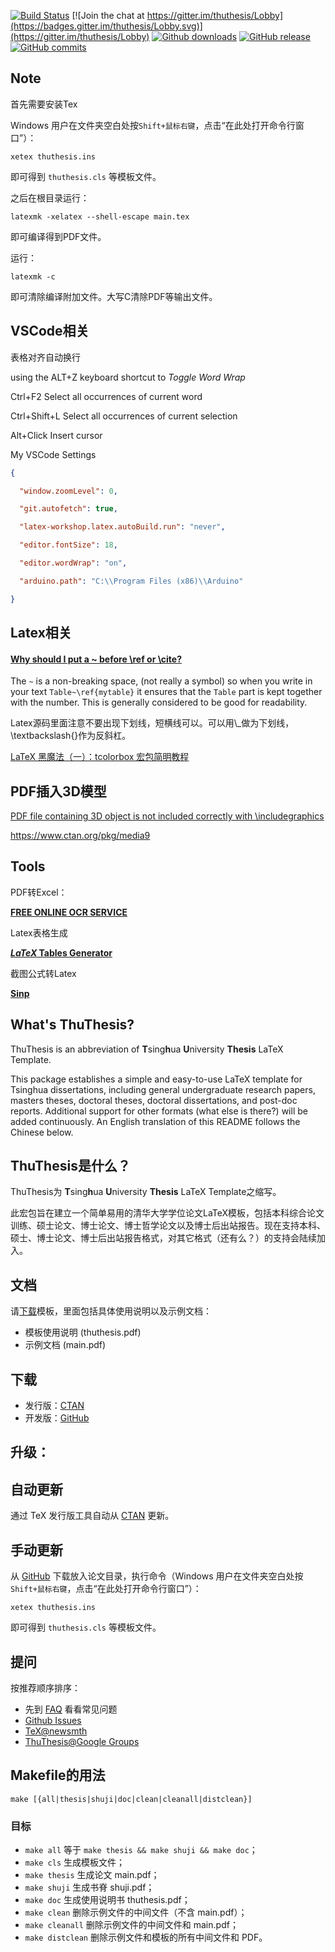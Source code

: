 [![Build Status](https://travis-ci.org/xueruini/thuthesis.svg?branch=master)](https://travis-ci.org/xueruini/thuthesis)
[![Join the chat at https://gitter.im/thuthesis/Lobby](https://badges.gitter.im/thuthesis/Lobby.svg)](https://gitter.im/thuthesis/Lobby)
[![Github downloads](https://img.shields.io/github/downloads/xueruini/thuthesis/total.svg)](https://github.com/xueruini/thuthesis/releases)
[![GitHub release](https://img.shields.io/github/release/xueruini/thuthesis/all.svg)](https://github.com/xueruini/thuthesis/releases/latest)
[![GitHub commits](https://img.shields.io/github/commits-since/xueruini/thuthesis/latest.svg)](https://github.com/xueruini/thuthesis/commits/master)

## Note
首先需要安装Tex

Windows 用户在文件夹空白处按`Shift+鼠标右键`，点击“在此处打开命令行窗口”）：

    xetex thuthesis.ins

即可得到 `thuthesis.cls` 等模板文件。

之后在根目录运行：

```
latexmk -xelatex --shell-escape main.tex
```

即可编译得到PDF文件。

运行：

```
latexmk -c
```

即可清除编译附加文件。大写C清除PDF等输出文件。



## VSCode相关

表格对齐自动换行

using the ALT+Z keyboard shortcut to *Toggle Word Wrap*

Ctrl+F2   Select all occurrences of current word

Ctrl+Shift+L Select all occurrences of current selection

Alt+Click Insert cursor



My VSCode Settings

```json
{

  "window.zoomLevel": 0,

  "git.autofetch": true,

  "latex-workshop.latex.autoBuild.run": "never",

  "editor.fontSize": 18,

  "editor.wordWrap": "on",

  "arduino.path": "C:\\Program Files (x86)\\Arduino"

}
```

## Latex相关

#### [Why should I put a ~ before \ref or \cite?](https://tex.stackexchange.com/questions/9633/why-should-i-put-a-before-ref-or-cite)

The `~` is a non-breaking space, (not really a symbol) so when you write in your text `Table~\ref{mytable}` it ensures that the `Table` part is kept together with the number. This is generally considered to be good for readability.

Latex源码里面注意不要出现下划线，短横线可以。可以用\\_做为下划线，\textbackslash{}作为反斜杠。

[LaTeX 黑魔法（一）：tcolorbox 宏包简明教程](https://liam.page/2016/07/22/using-the-tcolorbox-package-to-create-a-new-theorem-environment/)



## PDF插入3D模型

[PDF file containing 3D object is not included correctly with \includegraphics](https://tex.stackexchange.com/questions/52018/pdf-file-containing-3d-object-is-not-included-correctly-with-includegraphics)

https://www.ctan.org/pkg/media9

## Tools

PDF转Excel：

[**FREE ONLINE OCR SERVICE**](https://www.onlineocr.net/)

Latex表格生成

**[*LaTeX* Tables Generator](https://www.tablesgenerator.com/)**

截图公式转Latex

**[Sinp](https://mathpix.com/)**



## What's ThuThesis?
ThuThesis is an abbreviation of <b>T</b>sing<b>h</b>ua <b>U</b>niversity <b>Thesis</b> LaTeX Template.

This package establishes a simple and easy-to-use LaTeX template for Tsinghua dissertations, including general undergraduate research papers, masters theses, doctoral theses, doctoral dissertations, and post-doc reports. Additional support for other formats (what else is there?) will be added continuously. An English translation of this README follows the Chinese below.

## ThuThesis是什么？
ThuThesis为 <b>T</b>sing<b>h</b>ua <b>U</b>niversity <b>Thesis</b> LaTeX Template之缩写。

此宏包旨在建立一个简单易用的清华大学学位论文LaTeX模板，包括本科综合论文训练、硕士论文、博士论文、博士哲学论文以及博士后出站报告。现在支持本科、硕士、博士论文、博士后出站报告格式，对其它格式（还有么？）的支持会陆续加入。

## 文档
请[下载](https://github.com/xueruini/thuthesis/releases)模板，里面包括具体使用说明以及示例文档：

* 模板使用说明 (thuthesis.pdf)
* 示例文档 (main.pdf)

## 下载
* 发行版：[CTAN](http://www.ctan.org/pkg/thuthesis)
* 开发版：[GitHub](https://github.com/xueruini/thuthesis)

## 升级：
## 自动更新
通过 TeX 发行版工具自动从 [CTAN](http://www.ctan.org/pkg/thuthesis) 更新。

## 手动更新
从 [GitHub](https://github.com/xueruini/thuthesis) 下载放入论文目录，执行命令（Windows 用户在文件夹空白处按`Shift+鼠标右键`，点击“在此处打开命令行窗口”）：

    xetex thuthesis.ins

即可得到 `thuthesis.cls` 等模板文件。

## 提问
按推荐顺序排序：

* 先到 [FAQ](https://github.com/xueruini/thuthesis/wiki/FAQ) 看看常见问题
* [Github Issues](http://github.com/xueruini/thuthesis/issues)
* [TeX@newsmth](http://www.newsmth.net/nForum/#!board/TeX)
* [ThuThesis@Google Groups](http://groups.google.com/group/thuthesis)

## Makefile的用法

```shell
make [{all|thesis|shuji|doc|clean|cleanall|distclean}]
```

### 目标
* `make all`       等于 `make thesis && make shuji && make doc`；
* `make cls`       生成模板文件；
* `make thesis`    生成论文 main.pdf；
* `make shuji`     生成书脊 shuji.pdf；
* `make doc`       生成使用说明书 thuthesis.pdf；
* `make clean`     删除示例文件的中间文件（不含 main.pdf）；
* `make cleanall`  删除示例文件的中间文件和 main.pdf；
* `make distclean` 删除示例文件和模板的所有中间文件和 PDF。
